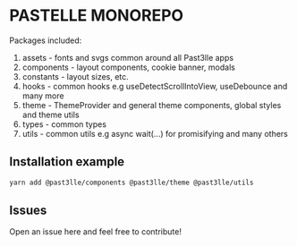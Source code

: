 # PASTELLE MONOREPO

Packages included:
1. assets - fonts and svgs common around all Past3lle apps
2. components - layout components, cookie banner, modals
3. constants - layout sizes, etc.
4. hooks - common hooks e.g useDetectScrollIntoView, useDebounce and many more
5. theme - ThemeProvider and general theme components, global styles and theme utils
6. types - common types
7. utils - common utils e.g async wait(...) for promisifying and many others

## Installation example
```bash
yarn add @past3lle/components @past3lle/theme @past3lle/utils
```

## Issues
Open an issue here and feel free to contribute!
